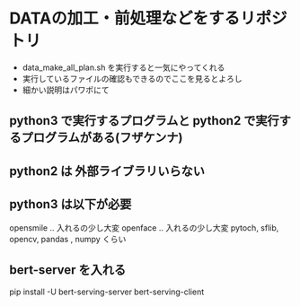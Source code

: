 # DATAの加工・前処理などをするリポジトリ
- data_make_all_plan.sh を実行すると一気にやってくれる
- 実行しているファイルの確認もできるのでここを見るとよろし
- 細かい説明はパワポにて

## python3 で実行するプログラムと python2 で実行するプログラムがある(フザケンナ)

## python2 は 外部ライブラリいらない

## python3 は以下が必要
opensmile .. 入れるの少し大変
openface .. 入れるの少し大変
pytoch, sflib, opencv,  pandas , numpy くらい

## bert-server を入れる
pip install -U bert-serving-server bert-serving-client

